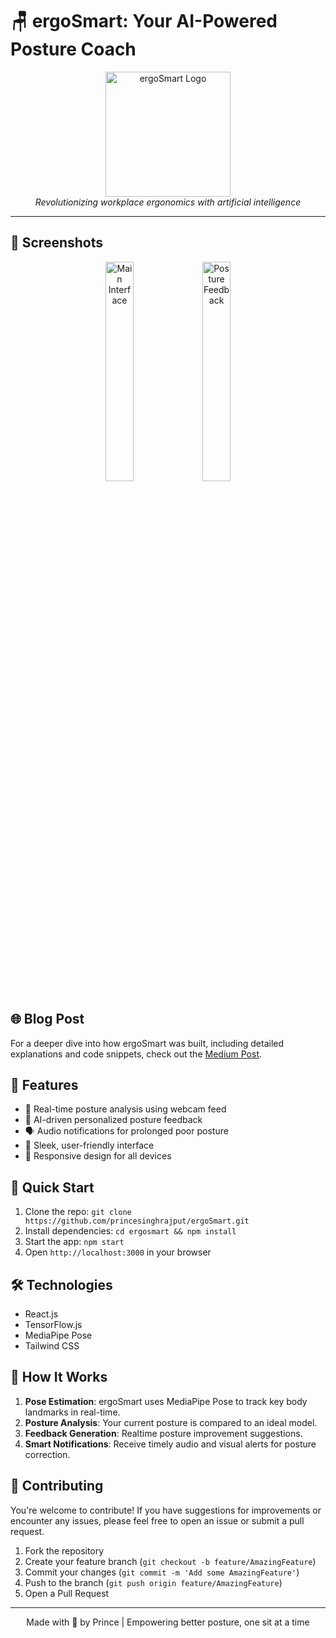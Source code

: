# 🪑 ergoSmart: Your AI-Powered Posture Coach

<div align="center">
  <img src="https://github.com/princesinghrajput/ergoSmart/blob/main/public/screenshots/ergosmart.png?raw=true" alt="ergoSmart Logo" width="200"/>
  <br>
  <em>Revolutionizing workplace ergonomics with artificial intelligence</em>
</div>

---

## 📸 Screenshots

<div align="center">
  <img src="https://github.com/princesinghrajput/ergoSmart/blob/main/public/screenshots/img1.png?raw=true" alt="Main Interface" width="30%"/>
  <img src="https://github.com/princesinghrajput/ergoSmart/blob/main/public/screenshots/img2.png?raw=true" alt="Posture Feedback" width="30%"/>
</div>

## 🌐 Blog Post
For a deeper dive into how ergoSmart was built, including detailed explanations and code snippets, check out the <a href="https://medium.com/@psr8084/building-a-real-time-posture-monitoring-application-with-mediapipe-and-react-a-comprehensive-guide-e7c7a8adc536"> Medium Post</a>.

## 🌟 Features

- 🎥 Real-time posture analysis using webcam feed
- 🤖 AI-driven personalized posture feedback
- 🗣️ Audio notifications for prolonged poor posture
- 🎨 Sleek, user-friendly interface
- 📱 Responsive design for all devices

## 🚀 Quick Start

1. Clone the repo:   ```
   git clone https://github.com/princesinghrajput/ergoSmart.git   ```
2. Install dependencies:   ```
   cd ergosmart && npm install   ```
3. Start the app:   ```
   npm start   ```
4. Open `http://localhost:3000` in your browser

## 🛠️ Technologies

- React.js
- TensorFlow.js
- MediaPipe Pose
- Tailwind CSS

## 🧠 How It Works

1. **Pose Estimation**: ergoSmart uses MediaPipe Pose to track key body landmarks in real-time.
2. **Posture Analysis**: Your current posture is compared to an ideal model.
3. **Feedback Generation**: Realtime posture improvement suggestions.
4. **Smart Notifications**: Receive timely audio and visual alerts for posture correction.


## 🤝 Contributing

You're welcome to contribute! If you have suggestions for improvements or encounter any issues, please feel free to open an issue or submit a pull request.

1. Fork the repository
2. Create your feature branch (`git checkout -b feature/AmazingFeature`)
3. Commit your changes (`git commit -m 'Add some AmazingFeature'`)
4. Push to the branch (`git push origin feature/AmazingFeature`)
5. Open a Pull Request

---

<div align="center">
  Made with 💙 by Prince | Empowering better posture, one sit at a time
</div>
